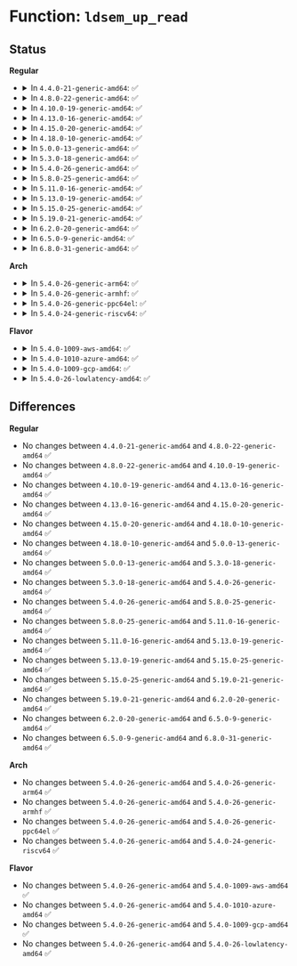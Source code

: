 # Function: <code>ldsem_up_read</code>

## Status
<b>Regular</b>
<ul>
<li>
<details>
<summary>In <code>4.4.0-21-generic-amd64</code>: ✅</summary>

```c
void ldsem_up_read(struct ld_semaphore * sem)
```

```json
{
  "name": "ldsem_up_read",
  "collision_type": "Unique Global",
  "inline_type": "No",
  "funcs": [
    {
      "addr": 18446744071584005632,
      "name": "ldsem_up_read",
      "external": true,
      "loc": "drivers/tty/tty_ldsem.c:416",
      "file": "drivers/tty/tty_ldsem.c",
      "inline": "seen, unknown",
      "caller_inline": [],
      "caller_func": [
        "drivers/tty/tty_ldisc.c:tty_ldisc_ref",
        "drivers/tty/tty_ldisc.c:tty_ldisc_flush",
        "drivers/tty/tty_ldisc.c:tty_ldisc_hangup"
      ]
    }
  ],
  "symbols": [
    {
      "addr": 18446744071584005632,
      "name": "ldsem_up_read",
      "section": ".text",
      "bind": "STB_GLOBAL",
      "size": 39
    }
  ]
}
```
</details>
</li>
<li>
<details>
<summary>In <code>4.8.0-22-generic-amd64</code>: ✅</summary>

```c
void ldsem_up_read(struct ld_semaphore * sem)
```

```json
{
  "name": "ldsem_up_read",
  "collision_type": "Unique Global",
  "inline_type": "No",
  "funcs": [
    {
      "addr": 18446744071584337472,
      "name": "ldsem_up_read",
      "external": true,
      "loc": "drivers/tty/tty_ldsem.c:416",
      "file": "drivers/tty/tty_ldsem.c",
      "inline": "seen, unknown",
      "caller_inline": [],
      "caller_func": [
        "drivers/tty/tty_ldisc.c:tty_ldisc_hangup",
        "drivers/tty/tty_ldisc.c:tty_ldisc_flush",
        "drivers/tty/tty_ldisc.c:tty_ldisc_ref",
        "drivers/tty/tty_ldisc.c:tty_ldisc_ref_wait"
      ]
    }
  ],
  "symbols": [
    {
      "addr": 18446744071584337472,
      "name": "ldsem_up_read",
      "section": ".text",
      "bind": "STB_GLOBAL",
      "size": 40
    }
  ]
}
```
</details>
</li>
<li>
<details>
<summary>In <code>4.10.0-19-generic-amd64</code>: ✅</summary>

```c
void ldsem_up_read(struct ld_semaphore * sem)
```

```json
{
  "name": "ldsem_up_read",
  "collision_type": "Unique Global",
  "inline_type": "No",
  "funcs": [
    {
      "addr": 18446744071584519312,
      "name": "ldsem_up_read",
      "external": true,
      "loc": "drivers/tty/tty_ldsem.c:416",
      "file": "drivers/tty/tty_ldsem.c",
      "inline": "seen, unknown",
      "caller_inline": [],
      "caller_func": [
        "drivers/tty/tty_ldisc.c:tty_ldisc_hangup",
        "drivers/tty/tty_ldisc.c:tty_ldisc_flush",
        "drivers/tty/tty_ldisc.c:tty_ldisc_ref",
        "drivers/tty/tty_ldisc.c:tty_ldisc_ref_wait"
      ]
    }
  ],
  "symbols": [
    {
      "addr": 18446744071584519312,
      "name": "ldsem_up_read",
      "section": ".text",
      "bind": "STB_GLOBAL",
      "size": 40
    }
  ]
}
```
</details>
</li>
<li>
<details>
<summary>In <code>4.13.0-16-generic-amd64</code>: ✅</summary>

```c
void ldsem_up_read(struct ld_semaphore * sem)
```

```json
{
  "name": "ldsem_up_read",
  "collision_type": "Unique Global",
  "inline_type": "No",
  "funcs": [
    {
      "addr": 18446744071584598496,
      "name": "ldsem_up_read",
      "external": true,
      "loc": "drivers/tty/tty_ldsem.c:416",
      "file": "drivers/tty/tty_ldsem.c",
      "inline": "seen, unknown",
      "caller_inline": [],
      "caller_func": [
        "drivers/tty/tty_ldisc.c:tty_ldisc_hangup",
        "drivers/tty/tty_ldisc.c:tty_ldisc_flush",
        "drivers/tty/tty_ldisc.c:tty_ldisc_ref",
        "drivers/tty/tty_ldisc.c:tty_ldisc_ref_wait"
      ]
    }
  ],
  "symbols": [
    {
      "addr": 18446744071584598496,
      "name": "ldsem_up_read",
      "section": ".text",
      "bind": "STB_GLOBAL",
      "size": 40
    }
  ]
}
```
</details>
</li>
<li>
<details>
<summary>In <code>4.15.0-20-generic-amd64</code>: ✅</summary>

```c
void ldsem_up_read(struct ld_semaphore * sem)
```

```json
{
  "name": "ldsem_up_read",
  "collision_type": "Unique Global",
  "inline_type": "No",
  "funcs": [
    {
      "addr": 18446744071585010944,
      "name": "ldsem_up_read",
      "external": true,
      "loc": "drivers/tty/tty_ldsem.c:414",
      "file": "drivers/tty/tty_ldsem.c",
      "inline": "seen, unknown",
      "caller_inline": [],
      "caller_func": [
        "drivers/tty/tty_ldisc.c:tty_ldisc_hangup",
        "drivers/tty/tty_ldisc.c:tty_ldisc_flush",
        "drivers/tty/tty_ldisc.c:tty_ldisc_ref",
        "drivers/tty/tty_ldisc.c:tty_ldisc_ref_wait"
      ]
    }
  ],
  "symbols": [
    {
      "addr": 18446744071585010944,
      "name": "ldsem_up_read",
      "section": ".text",
      "bind": "STB_GLOBAL",
      "size": 40
    }
  ]
}
```
</details>
</li>
<li>
<details>
<summary>In <code>4.18.0-10-generic-amd64</code>: ✅</summary>

```c
void ldsem_up_read(struct ld_semaphore * sem)
```

```json
{
  "name": "ldsem_up_read",
  "collision_type": "Unique Global",
  "inline_type": "No",
  "funcs": [
    {
      "addr": 18446744071585245056,
      "name": "ldsem_up_read",
      "external": true,
      "loc": "drivers/tty/tty_ldsem.c:414",
      "file": "drivers/tty/tty_ldsem.c",
      "inline": "seen, unknown",
      "caller_inline": [],
      "caller_func": [
        "drivers/tty/tty_ldisc.c:tty_ldisc_hangup",
        "drivers/tty/tty_ldisc.c:tty_ldisc_flush",
        "drivers/tty/tty_ldisc.c:tty_ldisc_ref",
        "drivers/tty/tty_ldisc.c:tty_ldisc_ref_wait"
      ]
    }
  ],
  "symbols": [
    {
      "addr": 18446744071585245056,
      "name": "ldsem_up_read",
      "section": ".text",
      "bind": "STB_GLOBAL",
      "size": 40
    }
  ]
}
```
</details>
</li>
<li>
<details>
<summary>In <code>5.0.0-13-generic-amd64</code>: ✅</summary>

```c
void ldsem_up_read(struct ld_semaphore * sem)
```

```json
{
  "name": "ldsem_up_read",
  "collision_type": "Unique Global",
  "inline_type": "No",
  "funcs": [
    {
      "addr": 18446744071585364448,
      "name": "ldsem_up_read",
      "external": true,
      "loc": "drivers/tty/tty_ldsem.c:390",
      "file": "drivers/tty/tty_ldsem.c",
      "inline": "seen, unknown",
      "caller_inline": [],
      "caller_func": [
        "drivers/tty/tty_ldisc.c:tty_ldisc_hangup",
        "drivers/tty/tty_ldisc.c:tty_ldisc_flush",
        "drivers/tty/tty_ldisc.c:tty_ldisc_ref",
        "drivers/tty/tty_ldisc.c:tty_ldisc_ref_wait"
      ]
    }
  ],
  "symbols": [
    {
      "addr": 18446744071585364448,
      "name": "ldsem_up_read",
      "section": ".text",
      "bind": "STB_GLOBAL",
      "size": 40
    }
  ]
}
```
</details>
</li>
<li>
<details>
<summary>In <code>5.3.0-18-generic-amd64</code>: ✅</summary>

```c
void ldsem_up_read(struct ld_semaphore * sem)
```

```json
{
  "name": "ldsem_up_read",
  "collision_type": "Unique Global",
  "inline_type": "No",
  "funcs": [
    {
      "addr": 18446744071585578144,
      "name": "ldsem_up_read",
      "external": true,
      "loc": "drivers/tty/tty_ldsem.c:389",
      "file": "drivers/tty/tty_ldsem.c",
      "inline": "seen, unknown",
      "caller_inline": [],
      "caller_func": [
        "drivers/tty/tty_ldisc.c:tty_ldisc_hangup",
        "drivers/tty/tty_ldisc.c:tty_ldisc_flush",
        "drivers/tty/tty_ldisc.c:tty_ldisc_ref",
        "drivers/tty/tty_ldisc.c:tty_ldisc_ref_wait"
      ]
    }
  ],
  "symbols": [
    {
      "addr": 18446744071585578144,
      "name": "ldsem_up_read",
      "section": ".text",
      "bind": "STB_GLOBAL",
      "size": 39
    }
  ]
}
```
</details>
</li>
<li>
<details>
<summary>In <code>5.4.0-26-generic-amd64</code>: ✅</summary>

```c
void ldsem_up_read(struct ld_semaphore * sem)
```

```json
{
  "name": "ldsem_up_read",
  "collision_type": "Unique Global",
  "inline_type": "No",
  "funcs": [
    {
      "addr": 18446744071585719056,
      "name": "ldsem_up_read",
      "external": true,
      "loc": "drivers/tty/tty_ldsem.c:389",
      "file": "drivers/tty/tty_ldsem.c",
      "inline": "seen, unknown",
      "caller_inline": [],
      "caller_func": [
        "drivers/tty/tty_ldisc.c:tty_ldisc_hangup",
        "drivers/tty/tty_ldisc.c:tty_ldisc_flush",
        "drivers/tty/tty_ldisc.c:tty_ldisc_ref",
        "drivers/tty/tty_ldisc.c:tty_ldisc_ref_wait"
      ]
    }
  ],
  "symbols": [
    {
      "addr": 18446744071585719056,
      "name": "ldsem_up_read",
      "section": ".text",
      "bind": "STB_GLOBAL",
      "size": 39
    }
  ]
}
```
</details>
</li>
<li>
<details>
<summary>In <code>5.8.0-25-generic-amd64</code>: ✅</summary>

```c
void ldsem_up_read(struct ld_semaphore * sem)
```

```json
{
  "name": "ldsem_up_read",
  "collision_type": "Unique Global",
  "inline_type": "No",
  "funcs": [
    {
      "addr": 18446744071586448848,
      "name": "ldsem_up_read",
      "external": true,
      "loc": "drivers/tty/tty_ldsem.c:389",
      "file": "drivers/tty/tty_ldsem.c",
      "inline": "seen, unknown",
      "caller_inline": [],
      "caller_func": [
        "drivers/tty/tty_ldisc.c:tty_ldisc_hangup",
        "drivers/tty/tty_ldisc.c:tty_ldisc_hangup",
        "drivers/tty/tty_ldisc.c:tty_ldisc_flush",
        "drivers/tty/tty_ldisc.c:tty_ldisc_flush",
        "drivers/tty/tty_ldisc.c:tty_ldisc_ref_wait"
      ]
    }
  ],
  "symbols": [
    {
      "addr": 18446744071586448848,
      "name": "ldsem_up_read",
      "section": ".text",
      "bind": "STB_GLOBAL",
      "size": 39
    }
  ]
}
```
</details>
</li>
<li>
<details>
<summary>In <code>5.11.0-16-generic-amd64</code>: ✅</summary>

```c
void ldsem_up_read(struct ld_semaphore * sem)
```

```json
{
  "name": "ldsem_up_read",
  "collision_type": "Unique Global",
  "inline_type": "No",
  "funcs": [
    {
      "addr": 18446744071586563328,
      "name": "ldsem_up_read",
      "external": true,
      "loc": "drivers/tty/tty_ldsem.c:389",
      "file": "drivers/tty/tty_ldsem.c",
      "inline": "seen, unknown",
      "caller_inline": [],
      "caller_func": [
        "drivers/tty/tty_ldisc.c:tty_ldisc_hangup",
        "drivers/tty/tty_ldisc.c:tty_ldisc_hangup",
        "drivers/tty/tty_ldisc.c:tty_ldisc_flush",
        "drivers/tty/tty_ldisc.c:tty_ldisc_flush",
        "drivers/tty/tty_ldisc.c:tty_ldisc_ref_wait"
      ]
    }
  ],
  "symbols": [
    {
      "addr": 18446744071586563328,
      "name": "ldsem_up_read",
      "section": ".text",
      "bind": "STB_GLOBAL",
      "size": 39
    }
  ]
}
```
</details>
</li>
<li>
<details>
<summary>In <code>5.13.0-19-generic-amd64</code>: ✅</summary>

```c
void ldsem_up_read(struct ld_semaphore * sem)
```

```json
{
  "name": "ldsem_up_read",
  "collision_type": "Unique Global",
  "inline_type": "No",
  "funcs": [
    {
      "addr": 18446744071586448288,
      "name": "ldsem_up_read",
      "external": true,
      "loc": "drivers/tty/tty_ldsem.c:389",
      "file": "drivers/tty/tty_ldsem.c",
      "inline": "seen, unknown",
      "caller_inline": [],
      "caller_func": [
        "drivers/tty/tty_ldisc.c:tty_ldisc_hangup",
        "drivers/tty/tty_ldisc.c:tty_ldisc_hangup",
        "drivers/tty/tty_ldisc.c:tty_ldisc_flush",
        "drivers/tty/tty_ldisc.c:tty_ldisc_flush",
        "drivers/tty/tty_ldisc.c:tty_ldisc_ref_wait"
      ]
    }
  ],
  "symbols": [
    {
      "addr": 18446744071586448288,
      "name": "ldsem_up_read",
      "section": ".text",
      "bind": "STB_GLOBAL",
      "size": 39
    }
  ]
}
```
</details>
</li>
<li>
<details>
<summary>In <code>5.15.0-25-generic-amd64</code>: ✅</summary>

```c
void ldsem_up_read(struct ld_semaphore * sem)
```

```json
{
  "name": "ldsem_up_read",
  "collision_type": "Unique Global",
  "inline_type": "No",
  "funcs": [
    {
      "addr": 18446744071586974592,
      "name": "ldsem_up_read",
      "external": true,
      "loc": "drivers/tty/tty_ldsem.c:389",
      "file": "drivers/tty/tty_ldsem.c",
      "inline": "seen, unknown",
      "caller_inline": [],
      "caller_func": [
        "drivers/tty/tty_ldisc.c:tty_ldisc_hangup",
        "drivers/tty/tty_ldisc.c:tty_ldisc_hangup",
        "drivers/tty/tty_ldisc.c:tty_ldisc_flush",
        "drivers/tty/tty_ldisc.c:tty_ldisc_flush",
        "drivers/tty/tty_ldisc.c:tty_ldisc_ref_wait"
      ]
    }
  ],
  "symbols": [
    {
      "addr": 18446744071586974592,
      "name": "ldsem_up_read",
      "section": ".text",
      "bind": "STB_GLOBAL",
      "size": 39
    }
  ]
}
```
</details>
</li>
<li>
<details>
<summary>In <code>5.19.0-21-generic-amd64</code>: ✅</summary>

```c
void ldsem_up_read(struct ld_semaphore * sem)
```

```json
{
  "name": "ldsem_up_read",
  "collision_type": "Unique Global",
  "inline_type": "No",
  "funcs": [
    {
      "addr": 18446744071588271200,
      "name": "ldsem_up_read",
      "external": true,
      "loc": "drivers/tty/tty_ldsem.c:389",
      "file": "drivers/tty/tty_ldsem.c",
      "inline": "seen, unknown",
      "caller_inline": [],
      "caller_func": [
        "drivers/tty/tty_ldisc.c:tty_ldisc_hangup",
        "drivers/tty/tty_ldisc.c:tty_ldisc_hangup",
        "drivers/tty/tty_ldisc.c:tty_ldisc_flush",
        "drivers/tty/tty_ldisc.c:tty_ldisc_flush",
        "drivers/tty/tty_ldisc.c:tty_ldisc_ref_wait"
      ]
    }
  ],
  "symbols": [
    {
      "addr": 18446744071588271200,
      "name": "ldsem_up_read",
      "section": ".text",
      "bind": "STB_GLOBAL",
      "size": 55
    }
  ]
}
```
</details>
</li>
<li>
<details>
<summary>In <code>6.2.0-20-generic-amd64</code>: ✅</summary>

```c
void ldsem_up_read(struct ld_semaphore * sem)
```

```json
{
  "name": "ldsem_up_read",
  "collision_type": "Unique Global",
  "inline_type": "No",
  "funcs": [
    {
      "addr": 18446744071589686096,
      "name": "ldsem_up_read",
      "external": true,
      "loc": "drivers/tty/tty_ldsem.c:389",
      "file": "drivers/tty/tty_ldsem.c",
      "inline": "seen, unknown",
      "caller_inline": [],
      "caller_func": [
        "drivers/tty/tty_ldisc.c:tty_ldisc_hangup",
        "drivers/tty/tty_ldisc.c:tty_ldisc_hangup",
        "drivers/tty/tty_ldisc.c:tty_ldisc_flush",
        "drivers/tty/tty_ldisc.c:tty_ldisc_flush",
        "drivers/tty/tty_ldisc.c:tty_ldisc_ref_wait"
      ]
    }
  ],
  "symbols": [
    {
      "addr": 18446744071589686096,
      "name": "ldsem_up_read",
      "section": ".text",
      "bind": "STB_GLOBAL",
      "size": 55
    }
  ]
}
```
</details>
</li>
<li>
<details>
<summary>In <code>6.5.0-9-generic-amd64</code>: ✅</summary>

```c
void ldsem_up_read(struct ld_semaphore * sem)
```

```json
{
  "name": "ldsem_up_read",
  "collision_type": "Unique Global",
  "inline_type": "No",
  "funcs": [
    {
      "addr": 18446744071589990704,
      "name": "ldsem_up_read",
      "external": true,
      "loc": "drivers/tty/tty_ldsem.c:389",
      "file": "drivers/tty/tty_ldsem.c",
      "inline": "seen, unknown",
      "caller_inline": [],
      "caller_func": [
        "drivers/tty/tty_ldisc.c:tty_ldisc_hangup",
        "drivers/tty/tty_ldisc.c:tty_ldisc_hangup",
        "drivers/tty/tty_ldisc.c:tty_ldisc_flush",
        "drivers/tty/tty_ldisc.c:tty_ldisc_flush",
        "drivers/tty/tty_ldisc.c:tty_ldisc_ref_wait"
      ]
    }
  ],
  "symbols": [
    {
      "addr": 18446744071589990704,
      "name": "ldsem_up_read",
      "section": ".text",
      "bind": "STB_GLOBAL",
      "size": 55
    }
  ]
}
```
</details>
</li>
<li>
<details>
<summary>In <code>6.8.0-31-generic-amd64</code>: ✅</summary>

```c
void ldsem_up_read(struct ld_semaphore * sem)
```

```json
{
  "name": "ldsem_up_read",
  "collision_type": "Unique Global",
  "inline_type": "No",
  "funcs": [
    {
      "addr": 18446744071590329232,
      "name": "ldsem_up_read",
      "external": true,
      "loc": "drivers/tty/tty_ldsem.c:389",
      "file": "drivers/tty/tty_ldsem.c",
      "inline": "seen, unknown",
      "caller_inline": [],
      "caller_func": [
        "drivers/tty/tty_ldisc.c:tty_ldisc_hangup",
        "drivers/tty/tty_ldisc.c:tty_ldisc_hangup",
        "drivers/tty/tty_ldisc.c:tty_ldisc_flush",
        "drivers/tty/tty_ldisc.c:tty_ldisc_flush",
        "drivers/tty/tty_ldisc.c:tty_ldisc_ref_wait"
      ]
    }
  ],
  "symbols": [
    {
      "addr": 18446744071590329232,
      "name": "ldsem_up_read",
      "section": ".text",
      "bind": "STB_GLOBAL",
      "size": 55
    }
  ]
}
```
</details>
</li>
</ul>
<b>Arch</b>
<ul>
<li>
<details>
<summary>In <code>5.4.0-26-generic-arm64</code>: ✅</summary>

```c
void ldsem_up_read(struct ld_semaphore * sem)
```

```json
{
  "name": "ldsem_up_read",
  "collision_type": "Unique Global",
  "inline_type": "No",
  "funcs": [
    {
      "addr": 18446603336498411232,
      "name": "ldsem_up_read",
      "external": true,
      "loc": "drivers/tty/tty_ldsem.c:389",
      "file": "drivers/tty/tty_ldsem.c",
      "inline": "seen, unknown",
      "caller_inline": [],
      "caller_func": [
        "drivers/tty/tty_ldisc.c:tty_ldisc_hangup",
        "drivers/tty/tty_ldisc.c:tty_ldisc_flush",
        "drivers/tty/tty_ldisc.c:tty_ldisc_ref",
        "drivers/tty/tty_ldisc.c:tty_ldisc_ref_wait"
      ]
    }
  ],
  "symbols": [
    {
      "addr": 18446603336498411232,
      "name": "ldsem_up_read",
      "section": ".text",
      "bind": "STB_GLOBAL",
      "size": 96
    }
  ]
}
```
</details>
</li>
<li>
<details>
<summary>In <code>5.4.0-26-generic-armhf</code>: ✅</summary>

```c
void ldsem_up_read(struct ld_semaphore * sem)
```

```json
{
  "name": "ldsem_up_read",
  "collision_type": "Unique Global",
  "inline_type": "No",
  "funcs": [
    {
      "addr": 3231083260,
      "name": "ldsem_up_read",
      "external": true,
      "loc": "drivers/tty/tty_ldsem.c:389",
      "file": "drivers/tty/tty_ldsem.c",
      "inline": "seen, unknown",
      "caller_inline": [],
      "caller_func": [
        "drivers/tty/tty_ldisc.c:tty_ldisc_hangup",
        "drivers/tty/tty_ldisc.c:tty_ldisc_flush",
        "drivers/tty/tty_ldisc.c:tty_ldisc_ref",
        "drivers/tty/tty_ldisc.c:tty_ldisc_ref_wait"
      ]
    }
  ],
  "symbols": [
    {
      "addr": 3231083260,
      "name": "ldsem_up_read",
      "section": ".text",
      "bind": "STB_GLOBAL",
      "size": 84
    }
  ]
}
```
</details>
</li>
<li>
<details>
<summary>In <code>5.4.0-26-generic-ppc64el</code>: ✅</summary>

```c
void ldsem_up_read(struct ld_semaphore * sem)
```

```json
{
  "name": "ldsem_up_read",
  "collision_type": "Unique Global",
  "inline_type": "No",
  "funcs": [
    {
      "addr": 13835058055291595888,
      "name": "ldsem_up_read",
      "external": true,
      "loc": "drivers/tty/tty_ldsem.c:389",
      "file": "drivers/tty/tty_ldsem.c",
      "inline": "seen, unknown",
      "caller_inline": [],
      "caller_func": [
        "drivers/tty/tty_ldisc.c:tty_ldisc_hangup",
        "drivers/tty/tty_ldisc.c:tty_ldisc_flush",
        "drivers/tty/tty_ldisc.c:tty_ldisc_ref",
        "drivers/tty/tty_ldisc.c:tty_ldisc_ref_wait"
      ]
    }
  ],
  "symbols": [
    {
      "addr": 13835058055291595888,
      "name": "ldsem_up_read",
      "section": ".text",
      "bind": "STB_GLOBAL",
      "size": 64
    }
  ]
}
```
</details>
</li>
<li>
<details>
<summary>In <code>5.4.0-24-generic-riscv64</code>: ✅</summary>

```c
void ldsem_up_read(struct ld_semaphore * sem)
```

```json
{
  "name": "ldsem_up_read",
  "collision_type": "Unique Global",
  "inline_type": "No",
  "funcs": [
    {
      "addr": 18446743936276069042,
      "name": "ldsem_up_read",
      "external": true,
      "loc": "drivers/tty/tty_ldsem.c:389",
      "file": "drivers/tty/tty_ldsem.c",
      "inline": "seen, unknown",
      "caller_inline": [],
      "caller_func": [
        "drivers/tty/tty_ldisc.c:tty_ldisc_hangup",
        "drivers/tty/tty_ldisc.c:tty_ldisc_flush",
        "drivers/tty/tty_ldisc.c:tty_ldisc_ref",
        "drivers/tty/tty_ldisc.c:tty_ldisc_ref_wait"
      ]
    }
  ],
  "symbols": [
    {
      "addr": 18446743936276069042,
      "name": "ldsem_up_read",
      "section": ".text",
      "bind": "STB_GLOBAL",
      "size": 70
    }
  ]
}
```
</details>
</li>
</ul>
<b>Flavor</b>
<ul>
<li>
<details>
<summary>In <code>5.4.0-1009-aws-amd64</code>: ✅</summary>

```c
void ldsem_up_read(struct ld_semaphore * sem)
```

```json
{
  "name": "ldsem_up_read",
  "collision_type": "Unique Global",
  "inline_type": "No",
  "funcs": [
    {
      "addr": 18446744071585480080,
      "name": "ldsem_up_read",
      "external": true,
      "loc": "drivers/tty/tty_ldsem.c:389",
      "file": "drivers/tty/tty_ldsem.c",
      "inline": "seen, unknown",
      "caller_inline": [],
      "caller_func": [
        "drivers/tty/tty_ldisc.c:tty_ldisc_hangup",
        "drivers/tty/tty_ldisc.c:tty_ldisc_flush",
        "drivers/tty/tty_ldisc.c:tty_ldisc_ref",
        "drivers/tty/tty_ldisc.c:tty_ldisc_ref_wait"
      ]
    }
  ],
  "symbols": [
    {
      "addr": 18446744071585480080,
      "name": "ldsem_up_read",
      "section": ".text",
      "bind": "STB_GLOBAL",
      "size": 39
    }
  ]
}
```
</details>
</li>
<li>
<details>
<summary>In <code>5.4.0-1010-azure-amd64</code>: ✅</summary>

```c
void ldsem_up_read(struct ld_semaphore * sem)
```

```json
{
  "name": "ldsem_up_read",
  "collision_type": "Unique Global",
  "inline_type": "No",
  "funcs": [
    {
      "addr": 18446744071585350000,
      "name": "ldsem_up_read",
      "external": true,
      "loc": "drivers/tty/tty_ldsem.c:389",
      "file": "drivers/tty/tty_ldsem.c",
      "inline": "seen, unknown",
      "caller_inline": [],
      "caller_func": [
        "drivers/tty/tty_ldisc.c:tty_ldisc_hangup",
        "drivers/tty/tty_ldisc.c:tty_ldisc_flush",
        "drivers/tty/tty_ldisc.c:tty_ldisc_ref",
        "drivers/tty/tty_ldisc.c:tty_ldisc_ref_wait"
      ]
    }
  ],
  "symbols": [
    {
      "addr": 18446744071585350000,
      "name": "ldsem_up_read",
      "section": ".text",
      "bind": "STB_GLOBAL",
      "size": 39
    }
  ]
}
```
</details>
</li>
<li>
<details>
<summary>In <code>5.4.0-1009-gcp-amd64</code>: ✅</summary>

```c
void ldsem_up_read(struct ld_semaphore * sem)
```

```json
{
  "name": "ldsem_up_read",
  "collision_type": "Unique Global",
  "inline_type": "No",
  "funcs": [
    {
      "addr": 18446744071585669456,
      "name": "ldsem_up_read",
      "external": true,
      "loc": "drivers/tty/tty_ldsem.c:389",
      "file": "drivers/tty/tty_ldsem.c",
      "inline": "seen, unknown",
      "caller_inline": [],
      "caller_func": [
        "drivers/tty/tty_ldisc.c:tty_ldisc_hangup",
        "drivers/tty/tty_ldisc.c:tty_ldisc_flush",
        "drivers/tty/tty_ldisc.c:tty_ldisc_ref",
        "drivers/tty/tty_ldisc.c:tty_ldisc_ref_wait"
      ]
    }
  ],
  "symbols": [
    {
      "addr": 18446744071585669456,
      "name": "ldsem_up_read",
      "section": ".text",
      "bind": "STB_GLOBAL",
      "size": 39
    }
  ]
}
```
</details>
</li>
<li>
<details>
<summary>In <code>5.4.0-26-lowlatency-amd64</code>: ✅</summary>

```c
void ldsem_up_read(struct ld_semaphore * sem)
```

```json
{
  "name": "ldsem_up_read",
  "collision_type": "Unique Global",
  "inline_type": "No",
  "funcs": [
    {
      "addr": 18446744071585777552,
      "name": "ldsem_up_read",
      "external": true,
      "loc": "drivers/tty/tty_ldsem.c:389",
      "file": "drivers/tty/tty_ldsem.c",
      "inline": "seen, unknown",
      "caller_inline": [],
      "caller_func": [
        "drivers/tty/tty_ldisc.c:tty_ldisc_hangup",
        "drivers/tty/tty_ldisc.c:tty_ldisc_flush",
        "drivers/tty/tty_ldisc.c:tty_ldisc_ref",
        "drivers/tty/tty_ldisc.c:tty_ldisc_ref_wait"
      ]
    }
  ],
  "symbols": [
    {
      "addr": 18446744071585777552,
      "name": "ldsem_up_read",
      "section": ".text",
      "bind": "STB_GLOBAL",
      "size": 39
    }
  ]
}
```
</details>
</li>
</ul>

## Differences
<b>Regular</b>
<ul>
<li>
No changes between <code>4.4.0-21-generic-amd64</code> and <code>4.8.0-22-generic-amd64</code> ✅
</li>
<li>
No changes between <code>4.8.0-22-generic-amd64</code> and <code>4.10.0-19-generic-amd64</code> ✅
</li>
<li>
No changes between <code>4.10.0-19-generic-amd64</code> and <code>4.13.0-16-generic-amd64</code> ✅
</li>
<li>
No changes between <code>4.13.0-16-generic-amd64</code> and <code>4.15.0-20-generic-amd64</code> ✅
</li>
<li>
No changes between <code>4.15.0-20-generic-amd64</code> and <code>4.18.0-10-generic-amd64</code> ✅
</li>
<li>
No changes between <code>4.18.0-10-generic-amd64</code> and <code>5.0.0-13-generic-amd64</code> ✅
</li>
<li>
No changes between <code>5.0.0-13-generic-amd64</code> and <code>5.3.0-18-generic-amd64</code> ✅
</li>
<li>
No changes between <code>5.3.0-18-generic-amd64</code> and <code>5.4.0-26-generic-amd64</code> ✅
</li>
<li>
No changes between <code>5.4.0-26-generic-amd64</code> and <code>5.8.0-25-generic-amd64</code> ✅
</li>
<li>
No changes between <code>5.8.0-25-generic-amd64</code> and <code>5.11.0-16-generic-amd64</code> ✅
</li>
<li>
No changes between <code>5.11.0-16-generic-amd64</code> and <code>5.13.0-19-generic-amd64</code> ✅
</li>
<li>
No changes between <code>5.13.0-19-generic-amd64</code> and <code>5.15.0-25-generic-amd64</code> ✅
</li>
<li>
No changes between <code>5.15.0-25-generic-amd64</code> and <code>5.19.0-21-generic-amd64</code> ✅
</li>
<li>
No changes between <code>5.19.0-21-generic-amd64</code> and <code>6.2.0-20-generic-amd64</code> ✅
</li>
<li>
No changes between <code>6.2.0-20-generic-amd64</code> and <code>6.5.0-9-generic-amd64</code> ✅
</li>
<li>
No changes between <code>6.5.0-9-generic-amd64</code> and <code>6.8.0-31-generic-amd64</code> ✅
</li>
</ul>
<b>Arch</b>
<ul>
<li>
No changes between <code>5.4.0-26-generic-amd64</code> and <code>5.4.0-26-generic-arm64</code> ✅
</li>
<li>
No changes between <code>5.4.0-26-generic-amd64</code> and <code>5.4.0-26-generic-armhf</code> ✅
</li>
<li>
No changes between <code>5.4.0-26-generic-amd64</code> and <code>5.4.0-26-generic-ppc64el</code> ✅
</li>
<li>
No changes between <code>5.4.0-26-generic-amd64</code> and <code>5.4.0-24-generic-riscv64</code> ✅
</li>
</ul>
<b>Flavor</b>
<ul>
<li>
No changes between <code>5.4.0-26-generic-amd64</code> and <code>5.4.0-1009-aws-amd64</code> ✅
</li>
<li>
No changes between <code>5.4.0-26-generic-amd64</code> and <code>5.4.0-1010-azure-amd64</code> ✅
</li>
<li>
No changes between <code>5.4.0-26-generic-amd64</code> and <code>5.4.0-1009-gcp-amd64</code> ✅
</li>
<li>
No changes between <code>5.4.0-26-generic-amd64</code> and <code>5.4.0-26-lowlatency-amd64</code> ✅
</li>
</ul>
